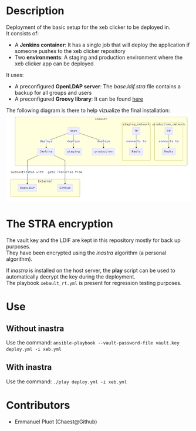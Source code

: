 # Description

Deployment of the basic setup for the xeb clicker to be deployed in.  
It consists of:
 * A **Jenkins container**: It has a single job that will deploy the application if someone pushes to the xeb clicker repository
 * Two **environments**: A staging and production environment where the xeb clicker app can be deployed

It uses:
 * A preconfigured **OpenLDAP server**: The *base.ldif.stra* file contains a backup for all groups and users
 * A preconfigured **Groovy library**: It can be found [here](https://github.com/Chaest/clicker_groovylibs)

The following diagram is there to help vizualize the final installation:  
![pipeline](../../resources/indus.png)

# The STRA encryption

The vault key and the LDIF are kept in this repository mostly for back up purposes.  
They have been encrypted using the *inastra* algorithm (a personal algorithm).  

If *inastra* is installed on the host server, the **play** script can be used to automatically decrypt the key during the deployment.  
The playbook `xebault_rt.yml` is present for regression testing purposes.

# Use

## Without inastra

Use the command: `ansible-playbook --vault-password-file vault.key deploy.yml -i xeb.yml`

## With inastra

Use the command: `./play deploy.yml -i xeb.yml`

# Contributors

 - Emmanuel Pluot (Chaest@Github)
